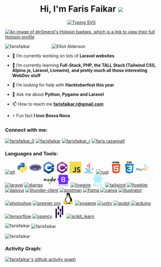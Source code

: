 <h1 align="center">Hi, I'm Faris Faikar <img src="https://i.giphy.com/media/hvRJCLFzcasrR4ia7z/giphy.webp" width="28"></h1>
<p align="center">
<a href="https://git.io/typing-svg"><img src="https://readme-typing-svg.demolab.com?font=Fira+Code&duration=2500&pause=1000&background=6DFF2B00&center=true&vCenter=true&width=435&lines=Welcome+to+my+GitHub+Page!;I+do+Python,+Pygame,+and+Laravel;Excited+to+learn+new+things;Interested+in+WebDev+and+Full-Stack;Follow+me+for+more!" alt="Typing SVG" /></a>
</p>

[![An image of @r0merol's Holopin badges, which is a link to view their full Holopin profile](https://holopin.me/r0merol)](https://holopin.io/@r0merol)

<img align="right" alt="Elliot Alderson" width="350" src="https://media2.giphy.com/media/WiM5K1e9MtEic/giphy.gif?cid=790b7611017faf1f577ba176c0aecf4628c769c0729bff23&rid=giphy.gif&ct=g">

<p align="left"> <img src="https://komarev.com/ghpvc/?username=farisfaikar&label=Profile%20views&color=0e75b6&style=flat" alt="farisfaikar" /> </p>

- 🔭 I’m currently working on lots of **Laravel websites**

- 🌱 I’m currently learning **Full-Stack, PHP, the TALL Stack (Tailwind CSS, Alpine.js, Laravel, Livewire), and pretty much all those interesting WebDev stuff**

- 🤝 I’m looking for help with **Hacktoberfest this year**

- 💬 Ask me about **Python, Pygame and Laravel**

- 📫 How to reach me **farisfaikar.r@gmail.com**

- ⚡ Fun fact **I love Bossa Nova**

<h3 align="left">Connect with me:</h3>
<p align="left">
<a href="https://twitter.com/farisfaikar_0" target="blank"><img align="center" src="https://raw.githubusercontent.com/rahuldkjain/github-profile-readme-generator/master/src/images/icons/Social/twitter.svg" alt="farisfaikar_0" height="30" width="40" /></a>
<a href="https://www.linkedin.com/in/farisfaikar" target="blank"><img align="center" src="https://raw.githubusercontent.com/rahuldkjain/github-profile-readme-generator/master/src/images/icons/Social/linked-in-alt.svg" alt="farisfaikar" height="30" width="40" /></a>
<a href="https://instagram.com/farisfaikar_r" target="blank"><img align="center" src="https://raw.githubusercontent.com/rahuldkjain/github-profile-readme-generator/master/src/images/icons/Social/instagram.svg" alt="farisfaikar_r" height="30" width="40" /></a>
<a href="https://www.youtube.com/@farisfaikar_r" target="blank"><img align="center" src="https://raw.githubusercontent.com/rahuldkjain/github-profile-readme-generator/master/src/images/icons/Social/youtube.svg" alt="faris razannafi" height="30" width="40" /></a>
</p>

<h3 align="left">Languages and Tools:</h3>
<p align="left"> 
<a href="https://git-scm.com/" target="_blank" rel="noreferrer"><img src="https://www.vectorlogo.zone/logos/git-scm/git-scm-icon.svg" alt="git" width="40" height="40"/></a> 
<a href="https://www.python.org" target="_blank" rel="noreferrer"><img src="https://raw.githubusercontent.com/devicons/devicon/master/icons/python/python-original.svg" alt="python" width="40" height="40"/></a> 
<a href="https://www.php.net" target="_blank" rel="noreferrer"><img src="https://raw.githubusercontent.com/devicons/devicon/master/icons/php/php-original.svg" alt="php" width="40" height="40"/></a> 
<a href="https://www.w3schools.com/cpp/" target="_blank" rel="noreferrer"><img src="https://raw.githubusercontent.com/devicons/devicon/master/icons/cplusplus/cplusplus-original.svg" alt="cplusplus" width="40" height="40"/></a> 
<a href="https://www.w3schools.com/cs/" target="_blank" rel="noreferrer"><img src="https://raw.githubusercontent.com/devicons/devicon/master/icons/csharp/csharp-original.svg" alt="csharp" width="40" height="40"/></a> 
<a href="https://developer.mozilla.org/en-US/docs/Web/JavaScript" target="_blank" rel="noreferrer"><img src="https://raw.githubusercontent.com/devicons/devicon/master/icons/javascript/javascript-original.svg" alt="javascript" width="40" height="40"/></a> 
<a href="https://www.java.com" target="_blank" rel="noreferrer"><img src="https://raw.githubusercontent.com/devicons/devicon/master/icons/java/java-original.svg" alt="java" width="40" height="40"/></a> 
<a href="https://www.rust-lang.org" target="_blank" rel="noreferrer"><img src="https://www.rust-lang.org/static/images/rust-logo-blk.svg" alt="rust" width="40" height="40"/></a> 
<a href="https://www.w3.org/html/" target="_blank" rel="noreferrer"><img src="https://raw.githubusercontent.com/devicons/devicon/master/icons/html5/html5-original-wordmark.svg" alt="html5" width="40" height="40"/></a> 
<a href="https://www.w3schools.com/css/" target="_blank" rel="noreferrer"><img src="https://raw.githubusercontent.com/devicons/devicon/master/icons/css3/css3-original-wordmark.svg" alt="css3" width="40" height="40"/></a> 
<a href="https://www.mysql.com/" target="_blank" rel="noreferrer"><img src="https://raw.githubusercontent.com/devicons/devicon/master/icons/mysql/mysql-original-wordmark.svg" alt="mysql" width="40" height="40"/></a> 
<a href="https://laravel.com/" target="_blank" rel="noreferrer"><img src="https://laravel.com/img/logomark.min.svg" alt="laravel" width="40" height="40"/></a> 
<a href="https://www.djangoproject.com/" target="_blank" rel="noreferrer"><img src="https://cdn.worldvectorlogo.com/logos/django.svg" alt="django" width="40" height="40"/></a> 
<a href="https://nodejs.org" target="_blank" rel="noreferrer"><img src="https://raw.githubusercontent.com/devicons/devicon/master/icons/nodejs/nodejs-original-wordmark.svg" alt="nodejs" width="40" height="40"/></a> 
<a href="https://getbootstrap.com" target="_blank" rel="noreferrer"><img src="https://raw.githubusercontent.com/devicons/devicon/master/icons/bootstrap/bootstrap-plain-wordmark.svg" alt="bootstrap" width="40" height="40"/></a> 
<a href="https://laravel-livewire.com/" target="_blank" rel="noreferrer"><img src="https://laravel-livewire.com/img/twitter.png" alt="livewire" width="40" height="40"/></a> 
<a href="https://reactjs.org/" target="_blank" rel="noreferrer"><img src="https://raw.githubusercontent.com/devicons/devicon/master/icons/react/react-original-wordmark.svg" alt="react" width="40" height="40"/></a> 
<a href="https://tailwindcss.com/" target="_blank" rel="noreferrer"><img src="https://www.vectorlogo.zone/logos/tailwindcss/tailwindcss-icon.svg" alt="tailwind" width="40" height="40"/></a> 
<a href="https://flowbite.com/" target="_blank" rel="noreferrer"><img src="https://flowbite.s3.amazonaws.com/brand/logo-dark/mark/flowbite-logo.png" alt="flowbite" width="40" height="40"/></a> 
<a href="https://daisyui.com/" target="_blank" rel="noreferrer"><img src="https://img.daisyui.com/images/daisyui-logo/daisyui-logomark.svg" alt="daisyui" width="40" height="40"/></a> 
<a href="https://www.thunderclient.com/" target="_blank" rel="noreferrer"><img src="https://embed.zenn.studio/api/optimize-og-image/db672bfa43579b8b13d6/https%3A%2F%2Frangav.gallerycdn.vsassets.io%2Fextensions%2Frangav%2Fvscode-thunder-client%2F2.15.0%2F1698833372634%2FMicrosoft.VisualStudio.Services.Icons.Default" alt="thunder-client" width="40" height="40"/></a> 
<a href="https://postman.com" target="_blank" rel="noreferrer"><img src="https://www.vectorlogo.zone/logos/getpostman/getpostman-icon.svg" alt="postman" width="40" height="40"/></a> 
<a href="https://www.figma.com/" target="_blank" rel="noreferrer"><img src="https://www.vectorlogo.zone/logos/figma/figma-icon.svg" alt="figma" width="40" height="40"/></a> 
<a href="https://www.canva.com/" target="_blank" rel="noreferrer"><img src="https://freelogopng.com/images/all_img/1656733637logo-canva-png.png" alt="canva" width="40" height="40"/></a> 
<a href="https://www.adobe.com/in/products/illustrator.html" target="_blank" rel="noreferrer"><img src="https://upload.wikimedia.org/wikipedia/commons/f/fb/Adobe_Illustrator_CC_icon.svg" alt="illustrator" width="40" height="40"/></a> 
<a href="https://www.photoshop.com/en" target="_blank" rel="noreferrer"><img src="https://upload.wikimedia.org/wikipedia/commons/a/af/Adobe_Photoshop_CC_icon.svg" alt="photoshop" width="40" height="40"/></a> 
<a href="https://www.adobe.com/id_en/products/premiere.html" target="_blank" rel="noreferrer"><img src="https://upload.wikimedia.org/wikipedia/commons/4/40/Adobe_Premiere_Pro_CC_icon.svg" alt="premier pro" width="40" height="40"/></a>
<a href="https://www.linux.org/" target="_blank" rel="noreferrer"><img src="https://raw.githubusercontent.com/devicons/devicon/master/icons/linux/linux-original.svg" alt="linux" width="40" height="40"/></a> 
<a href="https://www.pygame.org/" target="_blank" rel="noreferrer"><img src="https://www.pygame.org/ftp/pygame-head-party.png" alt="pygame" width="40" height="40"/></a> 
<a href="https://unity.com/" target="_blank" rel="noreferrer"><img src="https://www.vectorlogo.zone/logos/unity3d/unity3d-icon.svg" alt="unity" width="40" height="40"/></a> 
<a href="https://godotengine.org/" target="_blank" rel="noreferrer"><img src="https://www.vectorlogo.zone/logos/godotengine/godotengine-icon.svg" alt="godot" width="40" height="40"/></a> 
<a href="https://www.arduino.cc/" target="_blank" rel="noreferrer"><img src="https://cdn.worldvectorlogo.com/logos/arduino-1.svg" alt="arduino" width="40" height="40"/></a> 
<a href="https://www.tensorflow.org" target="_blank" rel="noreferrer"><img src="https://www.vectorlogo.zone/logos/tensorflow/tensorflow-icon.svg" alt="tensorflow" width="40" height="40"/></a> 
<a href="https://opencv.org/" target="_blank" rel="noreferrer"><img src="https://www.vectorlogo.zone/logos/opencv/opencv-icon.svg" alt="opencv" width="40" height="40"/></a> 
<a href="https://pandas.pydata.org/" target="_blank" rel="noreferrer"><img src="https://raw.githubusercontent.com/devicons/devicon/2ae2a900d2f041da66e950e4d48052658d850630/icons/pandas/pandas-original.svg" alt="pandas" width="40" height="40"/></a> 
<a href="https://scikit-learn.org/" target="_blank" rel="noreferrer"><img src="https://upload.wikimedia.org/wikipedia/commons/0/05/Scikit_learn_logo_small.svg" alt="scikit_learn" width="40" height="40"/></a> 

<p><img align="left" src="https://github-readme-stats.vercel.app/api/top-langs?username=farisfaikar&show_icons=true&locale=en&theme=tokyonight" alt="farisfaikar" /></p>

<p>&nbsp;<img align="center" src="https://github-readme-stats.vercel.app/api?username=farisfaikar&show_icons=true&locale=en&theme=tokyonight" alt="farisfaikar" /></p>

<p><img align="center" src="https://github-readme-streak-stats.herokuapp.com/?user=farisfaikar&theme=tokyonight" alt="farisfaikar" /></p>

<h3 align="left">Activity Graph:</h3>

[![farisfaikar's github activity graph](https://github-readme-activity-graph.vercel.app/graph?username=farisfaikar&theme=tokyo-night)](https://github.com/farisfaikar/github-readme-activity-graph)
